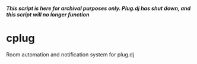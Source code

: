 ##### This script is here for archival purposes only. Plug.dj has shut down, and this script will no longer function #####

# cplug
Room automation and notification system for plug.dj
